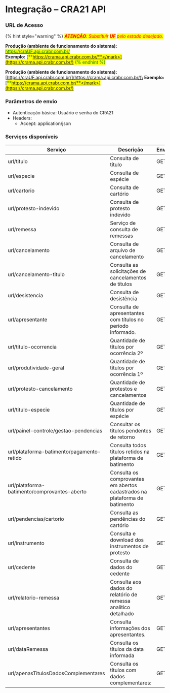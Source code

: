 # Integração – CRA21 API

### URL de Acesso

{% hint style="warning" %}
_<mark style="color:red;">**ATENÇÃO**</mark><mark style="color:red;">: Substituir</mark> <mark style="color:red;"></mark><mark style="color:red;">**UF**</mark> <mark style="color:red;"></mark><mark style="color:red;">pelo estado desejado.</mark>_

**Produção (ambiente de funcionamento do sistema):** \
[<mark style="color:green;">https://craUF.api.crabr.com.br/</mark>](https://crama.api.crabr.com.br/)\
**Exemplo:** [<mark style="color:green;">**https://crama.api.crabr.com.br/**</mark>](https://crama.api.crabr.com.br/)
{% endhint %}





**Produção (ambiente de funcionamento do sistema):** \
[https://craUF.api.crabr.com.br/](https://crama.api.crabr.com.br/)\
**Exemplo:** [<mark style="color:green;">**https://crama.api.crabr.com.br/**</mark>](https://crama.api.crabr.com.br/)

### Parâmetros de envio

* Autenticação básica: Usuário e senha do CRA21
* Headers:
  * Accept: application/json

### Serviços disponíveis

| Serviço                                      | Descrição                                                                  | Envio |
| -------------------------------------------- | -------------------------------------------------------------------------- | ----- |
| url/titulo                                   | Consulta de título                                                         | GET   |
| url/especie                                  | Consulta de espécie                                                        | GET   |
| url/cartorio                                 | Consulta de cartório                                                       | GET   |
| url/protesto-indevido                        | Consulta de protesto indevido                                              | GET   |
| url/remessa                                  | Serviço de consulta de remessas                                            | GET   |
| url/cancelamento                             | Consulta de arquivo de cancelamento                                        | GET   |
| url/cancelamento-titulo                      | Consulta as solicitações de cancelamentos de títulos                       | GET   |
| url/desistencia                              | Consulta de desistência                                                    | GET   |
| url/apresentante                             | Consulta de apresentantes com títulos no período informado.                | GET   |
| url/titulo-ocorrencia                        | Quantidade de títulos por ocorrência 2º                                    | GET   |
| url/produtividade-geral                      | Quantidade de títulos por ocorrência 1º                                    | GET   |
| url/protesto-cancelamento                    | Quantidade de protestos e cancelamentos                                    | GET   |
| url/titulo-especie                           | Quantidade de títulos por espécie                                          | GET   |
| url/painel-controle/gestao-pendencias        | Consultar os títulos pendentes de retorno                                  | GET   |
| url/plataforma-batimento/pagamento-retido    | Consulta todos títulos retidos na plataforma de batimento                  | GET   |
| url/plataforma-batimento/comprovantes-aberto | Consulta os comprovantes em abertos cadastrados na plataforma de batimento | GET   |
| url/pendencias/cartorio                      | Consulta as pendências do cartório                                         | GET   |
| url/instrumento                              | Consulta e download dos instrumentos de protesto                           | GET   |
| url/cedente                                  | Consulta de dados do cedente                                               | GET   |
| url/relatorio-remessa                        | Consulta aos dados do relatório de remessa analítico detalhado             | GET   |
| url/apresentantes                            | Consulta informações dos apresentantes.                                    | GET   |
| url/dataRemessa                              | Consulta os títulos da data informada                                      | GET   |
| url/apenasTitulosDadosComplementares         | Consulta os títulos com dados complementares:                              | GET   |

